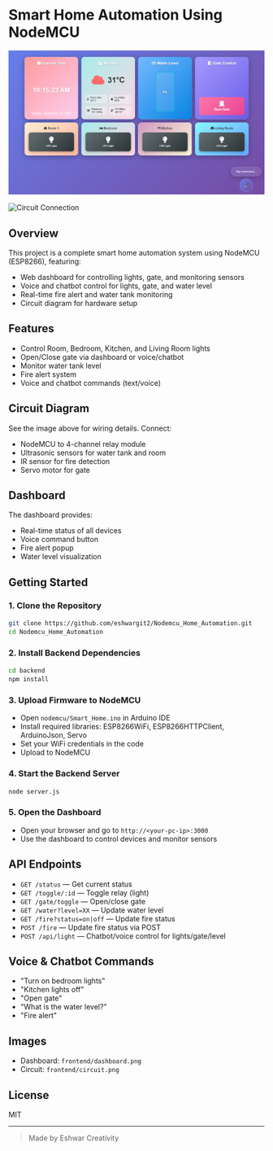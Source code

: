 # Smart Home Automation Using NodeMCU

![Dashboard](dashboard.png)

![Circuit Connection](circuit.png)

## Overview
This project is a complete smart home automation system using NodeMCU (ESP8266), featuring:
- Web dashboard for controlling lights, gate, and monitoring sensors
- Voice and chatbot control for lights, gate, and water level
- Real-time fire alert and water tank monitoring
- Circuit diagram for hardware setup

## Features
- Control Room, Bedroom, Kitchen, and Living Room lights
- Open/Close gate via dashboard or voice/chatbot
- Monitor water tank level
- Fire alert system
- Voice and chatbot commands (text/voice)

## Circuit Diagram
See the image above for wiring details. Connect:
- NodeMCU to 4-channel relay module
- Ultrasonic sensors for water tank and room
- IR sensor for fire detection
- Servo motor for gate

## Dashboard
The dashboard provides:
- Real-time status of all devices
- Voice command button
- Fire alert popup
- Water level visualization

## Getting Started

### 1. Clone the Repository
```sh
git clone https://github.com/eshwargit2/Nodemcu_Home_Automation.git
cd Nodemcu_Home_Automation
```

### 2. Install Backend Dependencies
```sh
cd backend
npm install
```

### 3. Upload Firmware to NodeMCU
- Open `nodemcu/Smart_Home.ino` in Arduino IDE
- Install required libraries: ESP8266WiFi, ESP8266HTTPClient, ArduinoJson, Servo
- Set your WiFi credentials in the code
- Upload to NodeMCU

### 4. Start the Backend Server
```sh
node server.js
```

### 5. Open the Dashboard
- Open your browser and go to `http://<your-pc-ip>:3000`
- Use the dashboard to control devices and monitor sensors

## API Endpoints
- `GET /status` — Get current status
- `GET /toggle/:id` — Toggle relay (light)
- `GET /gate/toggle` — Open/close gate
- `GET /water?level=XX` — Update water level
- `GET /fire?status=on|off` — Update fire status
- `POST /fire` — Update fire status via POST
- `POST /api/light` — Chatbot/voice control for lights/gate/level

## Voice & Chatbot Commands
- "Turn on bedroom lights"
- "Kitchen lights off"
- "Open gate"
- "What is the water level?"
- "Fire alert"

## Images
- Dashboard: `frontend/dashboard.png`
- Circuit: `frontend/circuit.png`

## License
MIT

---
> Made by Eshwar Creativity

